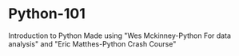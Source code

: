 # Python-101
Introduction to Python
Made using "Wes Mckinney-Python For data analysis" and "Eric Matthes-Python Crash Course" 
